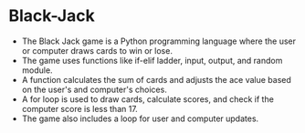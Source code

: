 # Black-Jack
- The Black Jack game is a Python programming language where the user or computer draws cards to win or lose.
-  The game uses functions like if-elif ladder, input, output, and random module.
-  A function calculates the sum of cards and adjusts the ace value based on the user's and computer's choices.
-  A for loop is used to draw cards, calculate scores, and check if the computer score is less than 17.
-  The game also includes a loop for user and computer updates.

